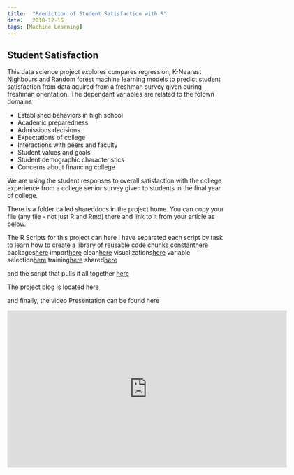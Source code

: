 ```yaml
---
title:  "Prediction of Student Satisfaction with R"
date:   2018-12-15
tags: [Machine Learning]
---
```

## Student Satisfaction

This data science project explores compares regression, K-Nearest Nighbours and Random forest machine learning models to predict student satisfaction from data aquired from a freshman survey given during freshman orientation.  The dependant variables are related to the folown domains
* Established behaviors in high school
* Academic preparedness
* Admissions decisions
* Expectations of college
* Interactions with peers and faculty
* Student values and goals
* Student demographic characteristics
* Concerns about financing college

We are using the student responses to overall satisfaction with the college experience from a college senior survey given to students in the final year of college.  

There is a folder called shareddocs in the project home.
You can copy your file (any file - not just R and Rmd) there and link to it from your article as below.

The R Scripts for this project can here
I have separated each script by task to learn how to create a library of reusable code chunks
constant[here](https://joshua-farrell.github.io/shareddocs/temp.R)
packages[here](https://joshua-farrell.github.io/shareddocs/temp.R)
import[here](https://joshua-farrell.github.io/shareddocs/temp.R)
clean[here](https://joshua-farrell.github.io/shareddocs/temp.R)
visualizations[here](https://joshua-farrell.github.io/shareddocs/temp.R)
variable selection[here](https://joshua-farrell.github.io/shareddocs/temp.R)
training[here](https://joshua-farrell.github.io/shareddocs/temp.R)
shared[here](https://joshua-farrell.github.io/shareddocs/temp.R)

and the script that pulls it all together [here](https://joshua-farrell.github.io/shareddocs/temp.R)

The project blog is located [here](https://joshua-farrell.github.io/_pages/index.html)

and finally, the video Presentation can be found here
<iframe width="640" height="360" src="https://www.youtube-nocookie.com/embed/l2Of1-d5E5o?controls=0&showinfo=0" frameborder="0" allowfullscreen></iframe>
